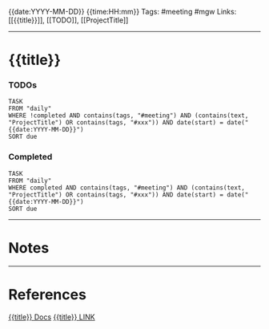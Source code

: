 {{date:YYYY-MM-DD}} {{time:HH:mm}}
Tags: #meeting #mgw
Links: [[{{title}}]], [[TODO]], [[ProjectTitle]]

---
# {{title}}
### TODOs
```dataview
TASK
FROM "daily"
WHERE !completed AND contains(tags, "#meeting") AND (contains(text, "ProjectTitle") OR contains(tags, "#xxx")) AND date(start) = date("{{date:YYYY-MM-DD}}")
SORT due
```
### Completed
```dataview
TASK
FROM "daily"
WHERE completed AND contains(tags, "#meeting") AND (contains(text, "ProjectTitle") OR contains(tags, "#xxx")) AND date(start) = date("{{date:YYYY-MM-DD}}")
SORT due
```

---
# Notes


---
# References

[{{title}} Docs](P:\Documents\Tasks\{{title}})
[{{title}} LINK](https://)